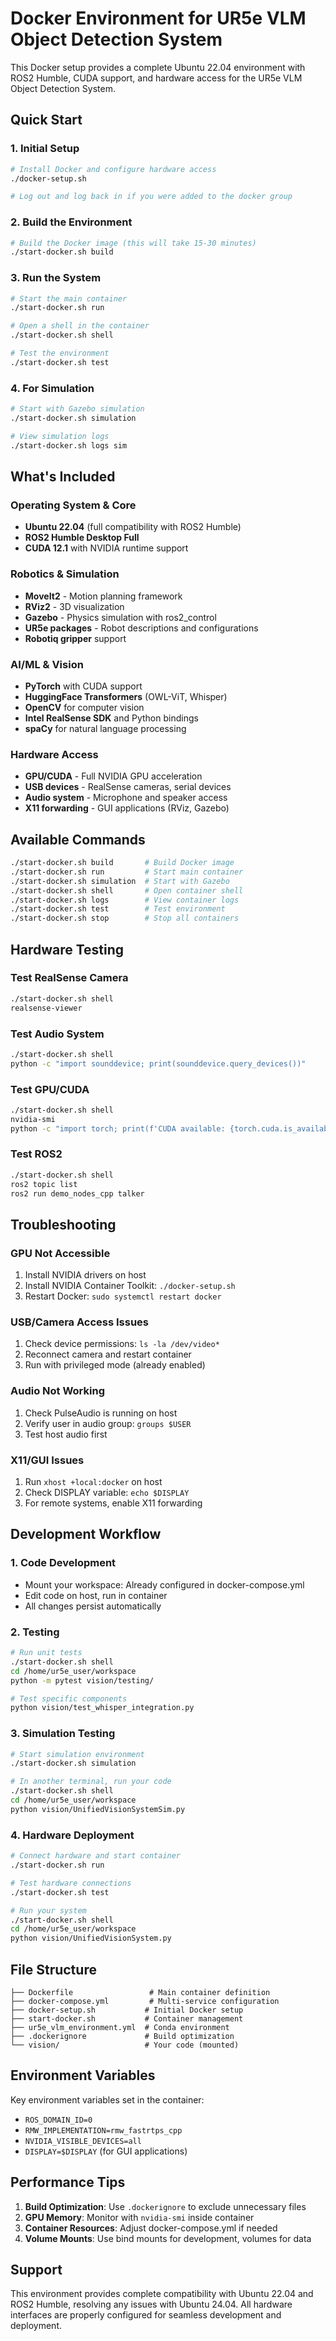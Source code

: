 # Docker Environment for UR5e VLM Object Detection System

This Docker setup provides a complete Ubuntu 22.04 environment with ROS2 Humble, CUDA support, and hardware access for the UR5e VLM Object Detection System.

## Quick Start

### 1. Initial Setup
```bash
# Install Docker and configure hardware access
./docker-setup.sh

# Log out and log back in if you were added to the docker group
```

### 2. Build the Environment
```bash
# Build the Docker image (this will take 15-30 minutes)
./start-docker.sh build
```

### 3. Run the System
```bash
# Start the main container
./start-docker.sh run

# Open a shell in the container
./start-docker.sh shell

# Test the environment
./start-docker.sh test
```

### 4. For Simulation
```bash
# Start with Gazebo simulation
./start-docker.sh simulation

# View simulation logs
./start-docker.sh logs sim
```

## What's Included

### Operating System & Core
- **Ubuntu 22.04** (full compatibility with ROS2 Humble)
- **ROS2 Humble Desktop Full**
- **CUDA 12.1** with NVIDIA runtime support

### Robotics & Simulation
- **MoveIt2** - Motion planning framework
- **RViz2** - 3D visualization
- **Gazebo** - Physics simulation with ros2_control
- **UR5e packages** - Robot descriptions and configurations
- **Robotiq gripper** support

### AI/ML & Vision
- **PyTorch** with CUDA support
- **HuggingFace Transformers** (OWL-ViT, Whisper)
- **OpenCV** for computer vision
- **Intel RealSense SDK** and Python bindings
- **spaCy** for natural language processing

### Hardware Access
- **GPU/CUDA** - Full NVIDIA GPU acceleration
- **USB devices** - RealSense cameras, serial devices
- **Audio system** - Microphone and speaker access
- **X11 forwarding** - GUI applications (RViz, Gazebo)

## Available Commands

```bash
./start-docker.sh build       # Build Docker image
./start-docker.sh run         # Start main container
./start-docker.sh simulation  # Start with Gazebo
./start-docker.sh shell       # Open container shell
./start-docker.sh logs        # View container logs
./start-docker.sh test        # Test environment
./start-docker.sh stop        # Stop all containers
```

## Hardware Testing

### Test RealSense Camera
```bash
./start-docker.sh shell
realsense-viewer
```

### Test Audio System
```bash
./start-docker.sh shell
python -c "import sounddevice; print(sounddevice.query_devices())"
```

### Test GPU/CUDA
```bash
./start-docker.sh shell
nvidia-smi
python -c "import torch; print(f'CUDA available: {torch.cuda.is_available()}')"
```

### Test ROS2
```bash
./start-docker.sh shell
ros2 topic list
ros2 run demo_nodes_cpp talker
```

## Troubleshooting

### GPU Not Accessible
1. Install NVIDIA drivers on host
2. Install NVIDIA Container Toolkit: `./docker-setup.sh`
3. Restart Docker: `sudo systemctl restart docker`

### USB/Camera Access Issues
1. Check device permissions: `ls -la /dev/video*`
2. Reconnect camera and restart container
3. Run with privileged mode (already enabled)

### Audio Not Working
1. Check PulseAudio is running on host
2. Verify user in audio group: `groups $USER`
3. Test host audio first

### X11/GUI Issues
1. Run `xhost +local:docker` on host
2. Check DISPLAY variable: `echo $DISPLAY`
3. For remote systems, enable X11 forwarding

## Development Workflow

### 1. Code Development
- Mount your workspace: Already configured in docker-compose.yml
- Edit code on host, run in container
- All changes persist automatically

### 2. Testing
```bash
# Run unit tests
./start-docker.sh shell
cd /home/ur5e_user/workspace
python -m pytest vision/testing/

# Test specific components
python vision/test_whisper_integration.py
```

### 3. Simulation Testing
```bash
# Start simulation environment
./start-docker.sh simulation

# In another terminal, run your code
./start-docker.sh shell
cd /home/ur5e_user/workspace
python vision/UnifiedVisionSystemSim.py
```

### 4. Hardware Deployment
```bash
# Connect hardware and start container
./start-docker.sh run

# Test hardware connections
./start-docker.sh test

# Run your system
./start-docker.sh shell
cd /home/ur5e_user/workspace
python vision/UnifiedVisionSystem.py
```

## File Structure

```
├── Dockerfile                 # Main container definition
├── docker-compose.yml         # Multi-service configuration
├── docker-setup.sh           # Initial Docker setup
├── start-docker.sh           # Container management
├── ur5e_vlm_environment.yml  # Conda environment
├── .dockerignore             # Build optimization
└── vision/                   # Your code (mounted)
```

## Environment Variables

Key environment variables set in the container:
- `ROS_DOMAIN_ID=0`
- `RMW_IMPLEMENTATION=rmw_fastrtps_cpp`
- `NVIDIA_VISIBLE_DEVICES=all`
- `DISPLAY=$DISPLAY` (for GUI applications)

## Performance Tips

1. **Build Optimization**: Use `.dockerignore` to exclude unnecessary files
2. **GPU Memory**: Monitor with `nvidia-smi` inside container
3. **Container Resources**: Adjust docker-compose.yml if needed
4. **Volume Mounts**: Use bind mounts for development, volumes for data

## Support

This environment provides complete compatibility with Ubuntu 22.04 and ROS2 Humble, resolving any issues with Ubuntu 24.04. All hardware interfaces are properly configured for seamless development and deployment.